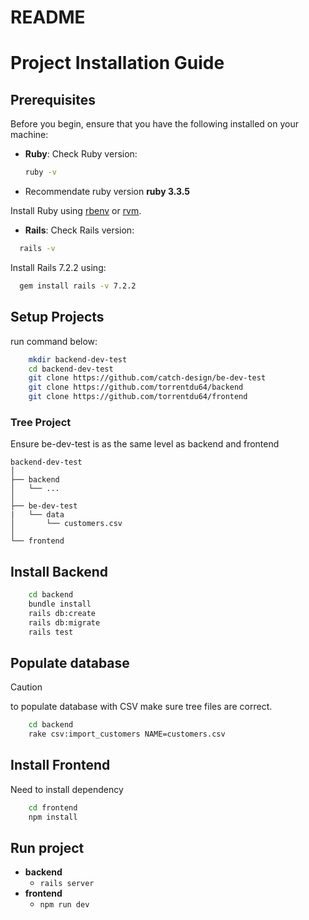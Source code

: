 # README
# Project Installation Guide

## Prerequisites

Before you begin, ensure that you have the following installed on your machine:

- **Ruby**: Check Ruby version:
  ```bash
  ruby -v
    ```

- Recommendate ruby version **ruby 3.3.5**

Install Ruby using [rbenv](https://github.com/rbenv/rbenv) or [rvm](https://rvm.io/).

- **Rails**: Check Rails version:

```bash
  rails -v
```

Install Rails 7.2.2 using:

```bash
  gem install rails -v 7.2.2
```

## Setup Projects

run command below:

```bash
    mkdir backend-dev-test
    cd backend-dev-test
    git clone https://github.com/catch-design/be-dev-test
    git clone https://github.com/torrentdu64/backend
    git clone https://github.com/torrentdu64/frontend
```

### Tree Project
Ensure be-dev-test is as the same level as backend and frontend

```
backend-dev-test
│
├── backend
│   └── ...      
│      
├── be-dev-test
|   └── data
│       └── customers.csv
│   
└── frontend
```

## Install Backend

```bash
    cd backend
    bundle install
    rails db:create
    rails db:migrate
    rails test
```
## Populate database

> [!CAUTION]
> to populate database with CSV make sure tree files are correct. 

```bash
    cd backend
    rake csv:import_customers NAME=customers.csv
```

## Install Frontend

Need to install dependency

```bash
    cd frontend
    npm install
```

## Run project

- **backend**
    - ```rails server```
- **frontend**
    - ```npm run dev```